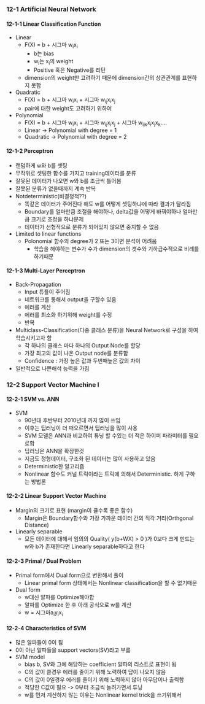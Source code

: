 ### 12-1 Artificial Neural Network

#### 12-1-1 Linear Classification Function

+ Linear
  + F(X) = b + 시그마 w<sub>i</sub>x<sub>i</sub>
    + b는 bias
    + w<sub>i</sub>는 x<sub>i</sub>의 weight
    + Positive 혹은 Negative를 리턴
  + dimension의 weight만 고려하기 때문에 dimension간의 상관관계를 표현하지 못함
+ Quadratic
  + F(X) = b + 시그마 w<sub>i</sub>x<sub>i</sub> + 시그마 w<sub>ij</sub>x<sub>i</sub>x<sub>j</sub>
  + pair에 대한 weight도 고려하기 위하여
+ Polynomial
  + F(X) = b + 시그마 w<sub>i</sub>x<sub>i</sub> + 시그마 w<sub>ij</sub>x<sub>i</sub>x<sub>j</sub> + 시그마 w<sub>ijk</sub>x<sub>i</sub>x<sub>j</sub>x<sub>k</sub>….
  + Linear -> Polynomial with degree = 1
  + Quadratic -> Polynomial with degree = 2


#### 12-1-2 Perceptron

+ 랜덤하게 w와 b를 셋팅
+ 무작위로 셋팅한 함수를 가지고 training데이터를 분류
+ 잘못된 데이터가 나오면 w와 b를 조금씩 틀어봄
+ 잘못된 분류가 없을때까지 계속 반복
+ Notdeterministic(비결정적??)
  + 똑같은 데이터가 주어진다 해도 w를 어떻게 셋팅하냐에 따라 결과가 달라짐
  + Boundary를 얼마만큼 조절을 해야하나, delta값을 어떻게 바꿔야하나 얼마만큼 크기로 조정을 하냐문제
  + 데이터가 선형적으로 분류가 되어있지 않으면 중지할 수 없음
+ Limited to linear functions
  + Polonomial 함수의 degree가 2 또는 3이면 분석이 어려움
    + 학습을 해야하는 변수가 수가 dimension의 갯수와 기하급수적으로 비례를 하기때문

#### 12-1-3 Multi-Layer Perceptron

+ Back-Propagation
  + Input 튜플이 주어짐
  + 네트워크를 통해서 output을 구할수 있음
  + 에러를 계산
  + 에러를 최소화 하기위해 weight를 수정
  + 반복
+ Multiclass-Classification(다중 클래스 분류)을 Neural Network로 구성을 하여 학습시키고자 함
  + 각 하나의 클래스 마다 하나의 Output Node를 할당
  + 가장 최고의 값이 나온 Output node를 분류함
  + Confidence : 가장 높은 값과 두번째높은 값의 차이  
+ 일반적으로 나쁜해석 능력을 가짐


### 12-2 Support Vector Machine I

#### 12-2-1 SVM vs. ANN

+ SVM 
  + 90년대 후반부터 2010년대 까지 많이 쓰임
  + 이후는 딥러닝이 더 떠오르면서 딥러닝을 많이 사용
  + SVM 모델은 ANN과 비교하여 튜닝 할 수있는 더 적은 하이퍼 파라미터를 필요로함
  + 딥러닝은 ANN을 확장한것
  + 지금도 정형데이터, 구조화 된 데이터는 많이 사용하고 있음
  + Deterministic한 알고리즘
  + Nonlinear 함수도 커널 트릭이라는 트릭에 의해서 Deterministic. 하게 구하는 방법론

#### 12-2-2 Linear Support Vector Machine

+ Margin의 크기로 표현 (margin이 클수록 좋은 함수)
  + Margin은 Boundary함수와 가장 가까운 데이터 간의 직각 거리(Orthgonal Distance)
+ Linearly separable 
  + 모든 데이터에 대해서 임의의 Quality( y(b+WX) > 0 )가 0보다 크게 만드는 w와 b가 존재한다면 Linearly separable하다고 한다

#### 12-2-3 Primal / Dual Problem

+ Primal form에서 Dual form으로 변환해서 풀이
  + Linear primal form 상태에서는 Nonlinear classification을 할 수 없기때문
+ Dual form
  + w대신 알파를 Optimize해야함
  + 알파를 Optimize 한 후 아래 공식으로 w를 계산
  + w = 시그마a<sub>i</sub>y<sub>i</sub>x<sub>i</sub>

#### 12-2-4 Characteristics of SVM

+ 많은 알파들이 0이 됨
+ 0이 아닌 알파들을 support vectors(SV)라고 부름
+ SVM model
  + bias b, SV와 그에 해당하는 coefficient 알파의 리스트로 표현이 됨
  + C의 값이 클경우 에러를 줄이기 위해 노력하여 답이 나오지 않음
  + C의 값이 0일경우 에러를 줄이기 위해 노력하지 않아 아무답이나 출력함
  + 적당한 C값이 필요 -> 0부터 조금씩 늘려가면서 튜닝
  + w를 먼저 계산하지 않는 이유는 Nonlinear kernel trick을 쓰기위해서

